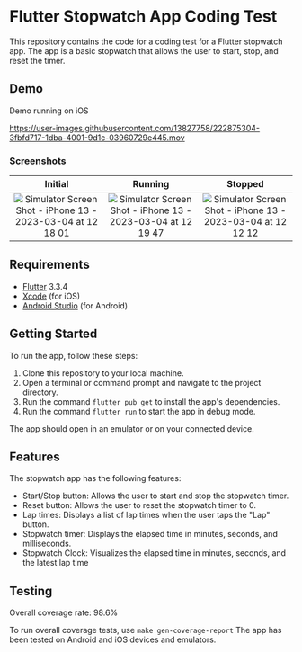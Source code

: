 # Flutter Stopwatch App Coding Test

This repository contains the code for a coding test for a Flutter stopwatch app. The app is a basic stopwatch that allows the user to start, stop, and reset the timer.

## Demo

Demo running on iOS 



https://user-images.githubusercontent.com/13827758/222875304-3fbfd717-1dba-4001-9d1c-03960729e445.mov



### Screenshots
Initial            |  Running          |  Stopped
:-------------------------:|:-------------------------:|:-------------------------:
 ![Simulator Screen Shot - iPhone 13 - 2023-03-04 at 12 18 01](https://user-images.githubusercontent.com/13827758/222875334-d1211a48-374d-451f-bb06-6d96a802b680.png) |  ![Simulator Screen Shot - iPhone 13 - 2023-03-04 at 12 19 47](https://user-images.githubusercontent.com/13827758/222875364-27440b95-f07f-4969-ae36-98af7b0319fc.png) | ![Simulator Screen Shot - iPhone 13 - 2023-03-04 at 12 12 12](https://user-images.githubusercontent.com/13827758/222875377-e8b5f1fe-0c44-4668-aff2-91f4dcc059f5.png)



## Requirements

- [Flutter](https://flutter.dev/docs/get-started/install) 3.3.4
- [Xcode](https://developer.apple.com/xcode/) (for iOS)
- [Android Studio](https://developer.android.com/studio) (for Android)

## Getting Started

To run the app, follow these steps:

1. Clone this repository to your local machine.
2. Open a terminal or command prompt and navigate to the project directory.
3. Run the command `flutter pub get` to install the app's dependencies.
4. Run the command `flutter run` to start the app in debug mode.

The app should open in an emulator or on your connected device.

## Features

The stopwatch app has the following features:

- Start/Stop button: Allows the user to start and stop the stopwatch timer.
- Reset button: Allows the user to reset the stopwatch timer to 0.
- Lap times: Displays a list of lap times when the user taps the "Lap" button.
- Stopwatch timer: Displays the elapsed time in minutes, seconds, and milliseconds.
- Stopwatch Clock: Visualizes the elapsed time in minutes, seconds, and the latest lap time

## Testing

Overall coverage rate: 98.6%

To run overall coverage tests, use `make gen-coverage-report`
The app has been tested on Android and iOS devices and emulators.
